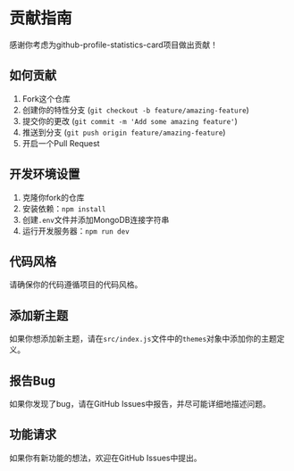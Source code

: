 # 贡献指南

感谢你考虑为github-profile-statistics-card项目做出贡献！

## 如何贡献

1. Fork这个仓库
2. 创建你的特性分支 (`git checkout -b feature/amazing-feature`)
3. 提交你的更改 (`git commit -m 'Add some amazing feature'`)
4. 推送到分支 (`git push origin feature/amazing-feature`)
5. 开启一个Pull Request

## 开发环境设置

1. 克隆你fork的仓库
2. 安装依赖：`npm install`
3. 创建`.env`文件并添加MongoDB连接字符串
4. 运行开发服务器：`npm run dev`

## 代码风格

请确保你的代码遵循项目的代码风格。

## 添加新主题

如果你想添加新主题，请在`src/index.js`文件中的`themes`对象中添加你的主题定义。

## 报告Bug

如果你发现了bug，请在GitHub Issues中报告，并尽可能详细地描述问题。

## 功能请求

如果你有新功能的想法，欢迎在GitHub Issues中提出。
